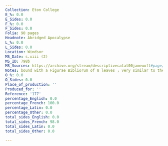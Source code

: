 ```yaml
---
Collection: Eton College
E_%: 0.0
E_Sides: 0.0
F_%: 0.0
F_Sides: 0.0
Folia: 90 pages
Headnote: Abridged Apocalypse
L_%: 0.0
L_Sides: 0.0
Location: Windsor
MS_Date: s.xiii (2)
MS_ID: 798b
MS_Sources: https://archive.org/stream/descriptivecatal00jameuoft#page/95/mode/1up
Notes: bound with a Figurae Bibliorum of 8 leaves ; very similar to the Lambeth Apocalypse
O_%: 0.0
O_Sides: 0.0
Place_of_production: ''
Produced_for: ''
Reference: '177'
percentage_English: 0.0
percentage_French: 100.0
percentage_Latin: 0.0
percentage_Other: 0.0
total_sides_English: 0.0
total_sides_French: 98.0
total_sides_Latin: 0.0
total_sides_Other: 0.0

---
```

